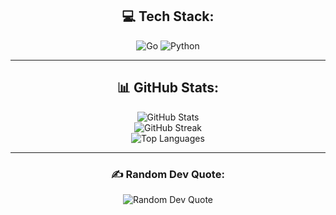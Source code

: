 <div align="center">
  
  ## 💻 Tech Stack:
  <img src="https://img.shields.io/badge/go-%2300ADD8.svg?style=flat&logo=go&logoColor=white" alt="Go" />
  <img src="https://img.shields.io/badge/python-3670A0?style=flat&logo=python&logoColor=ffdd54" alt="Python" />

  ---
  
  ## 📊 GitHub Stats:
  <img src="https://github-readme-stats.vercel.app/api?username=jsfrocha1&theme=nord&hide_border=false&include_all_commits=false&count_private=false" alt="GitHub Stats" />
  <br />
  <img src="https://github-readme-streak-stats.herokuapp.com/?user=jsfrocha1&theme=nord&hide_border=false" alt="GitHub Streak" />
  <br />
  <img src="https://github-readme-stats.vercel.app/api/top-langs/?username=jsfrocha1&theme=nord&hide_border=false&include_all_commits=false&count_private=false&layout=compact" alt="Top Languages" />

  ---
  
  ### ✍️ Random Dev Quote:
  <img src="https://quotes-github-readme.vercel.app/api?type=horizontal&theme=radical" alt="Random Dev Quote" />
  
</div>
